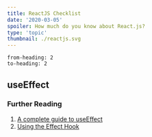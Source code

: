 ```yaml
---
title: ReactJS Checklist
date: '2020-03-05'
spoiler: How much do you know about React.js?
type: 'topic'
thumbnail: ./reactjs.svg
---
```

```toc
from-heading: 2
to-heading: 2
```

## useEffect

### Further Reading

1. [A complete guide to useEffect](https://overreacted.io/a-complete-guide-to-useeffect/)
2. [Using the Effect Hook](https://reactjs.org/docs/hooks-effect.html)


